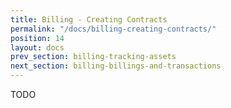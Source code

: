 ```yaml
---
title: Billing - Creating Contracts
permalink: "/docs/billing-creating-contracts/"
position: 14
layout: docs
prev_section: billing-tracking-assets
next_section: billing-billings-and-transactions
---
```


TODO
